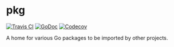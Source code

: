 # pkg

[![Travis CI](https://img.shields.io/travis/genuinetools/pkg.svg?style=for-the-badge)](https://travis-ci.org/genuinetools/pkg)
[![GoDoc](https://img.shields.io/badge/godoc-reference-5272B4.svg?style=for-the-badge)](https://godoc.org/github.com/genuinetools/pkg)
[![Codecov](https://img.shields.io/codecov/c/github/codecov/example-python.svg?style=for-the-badge)](https://img.shields.io/codecov/c/github/genuinetools/pkg.svg)

A home for various Go packages to be imported by other projects.
